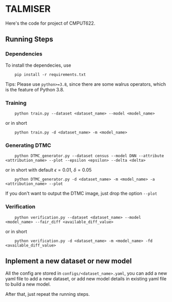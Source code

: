 # TALMISER

Here's the code for project of CMPUT622.

## Running Steps

### Dependencies

To install the dependecies, use

        pip install -r requirements.txt

Tips: Please use `python>=3.8`, since there are some walrus operators, which is the feature of Python 3.8.

### Training

        python train.py --dataset <dataset_name> --model <model_name>
or in short

        python train.py -d <dataset_name> -m <model_name>

### Generating DTMC

        python DTMC_generator.py --dataset census --model DNN --attribute <attribution_name> --plot --epsilon <epsilon> --delta <delta>

or in short with default $\epsilon=0.01$, $\delta=0.05$

        python DTMC_generator.py -d <dataset_name> -m <model_name> -a <attribution_name> --plot

If you don't want to output the DTMC image, just drop the option `--plot`


### Verification

        python verification.py --dataset <dataset_name> --model <model_name> --fair_diff <available_diff_value>

or in short

        python verification.py -d <dataset_name> -m <model_name> -fd <available_diff_value>

## Inplement a new dataset or new model

All the config are stored in `configs/<dataset_name>.yaml`, you can add a new yaml file to add a new dataset, or add new model details in existing yaml file to build a new model.

After that, just repeat the running steps.
